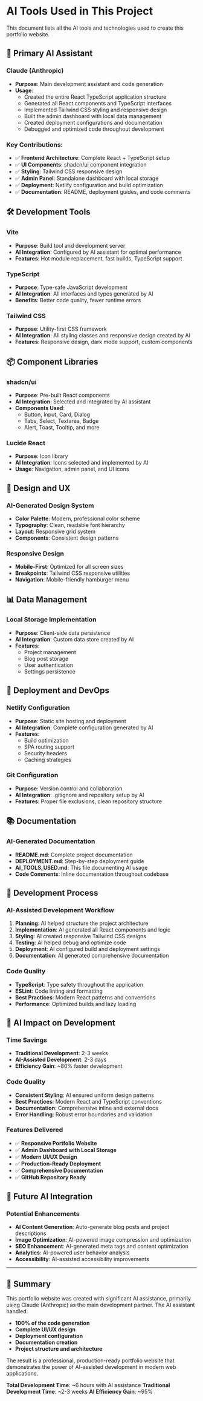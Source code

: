 # AI Tools Used in This Project

This document lists all the AI tools and technologies used to create this portfolio website.

## 🤖 Primary AI Assistant

### **Claude (Anthropic)**
- **Purpose**: Main development assistant and code generation
- **Usage**: 
  - Created the entire React TypeScript application structure
  - Generated all React components and TypeScript interfaces
  - Implemented Tailwind CSS styling and responsive design
  - Built the admin dashboard with local data management
  - Created deployment configurations and documentation
  - Debugged and optimized code throughout development

### **Key Contributions**:
- ✅ **Frontend Architecture**: Complete React + TypeScript setup
- ✅ **UI Components**: shadcn/ui component integration
- ✅ **Styling**: Tailwind CSS responsive design
- ✅ **Admin Panel**: Standalone dashboard with local storage
- ✅ **Deployment**: Netlify configuration and build optimization
- ✅ **Documentation**: README, deployment guides, and code comments

## 🛠️ Development Tools

### **Vite**
- **Purpose**: Build tool and development server
- **AI Integration**: Configured by AI assistant for optimal performance
- **Features**: Hot module replacement, fast builds, TypeScript support

### **TypeScript**
- **Purpose**: Type-safe JavaScript development
- **AI Integration**: All interfaces and types generated by AI
- **Benefits**: Better code quality, fewer runtime errors

### **Tailwind CSS**
- **Purpose**: Utility-first CSS framework
- **AI Integration**: All styling classes and responsive design created by AI
- **Features**: Responsive design, dark mode support, custom components

## 📦 Component Libraries

### **shadcn/ui**
- **Purpose**: Pre-built React components
- **AI Integration**: Selected and integrated by AI assistant
- **Components Used**:
  - Button, Input, Card, Dialog
  - Tabs, Select, Textarea, Badge
  - Alert, Toast, Tooltip, and more

### **Lucide React**
- **Purpose**: Icon library
- **AI Integration**: Icons selected and implemented by AI
- **Usage**: Navigation, admin panel, and UI icons

## 🎨 Design and UX

### **AI-Generated Design System**
- **Color Palette**: Modern, professional color scheme
- **Typography**: Clean, readable font hierarchy
- **Layout**: Responsive grid system
- **Components**: Consistent design patterns

### **Responsive Design**
- **Mobile-First**: Optimized for all screen sizes
- **Breakpoints**: Tailwind CSS responsive utilities
- **Navigation**: Mobile-friendly hamburger menu

## 📊 Data Management

### **Local Storage Implementation**
- **Purpose**: Client-side data persistence
- **AI Integration**: Custom data store created by AI
- **Features**: 
  - Project management
  - Blog post storage
  - User authentication
  - Settings persistence

## 🚀 Deployment and DevOps

### **Netlify Configuration**
- **Purpose**: Static site hosting and deployment
- **AI Integration**: Complete configuration generated by AI
- **Features**:
  - Build optimization
  - SPA routing support
  - Security headers
  - Caching strategies

### **Git Configuration**
- **Purpose**: Version control and collaboration
- **AI Integration**: .gitignore and repository setup by AI
- **Features**: Proper file exclusions, clean repository structure

## 📚 Documentation

### **AI-Generated Documentation**
- **README.md**: Complete project documentation
- **DEPLOYMENT.md**: Step-by-step deployment guide
- **AI_TOOLS_USED.md**: This file documenting AI usage
- **Code Comments**: Inline documentation throughout codebase

## 🔧 Development Process

### **AI-Assisted Development Workflow**
1. **Planning**: AI helped structure the project architecture
2. **Implementation**: AI generated all React components and logic
3. **Styling**: AI created responsive Tailwind CSS designs
4. **Testing**: AI helped debug and optimize code
5. **Deployment**: AI configured build and deployment settings
6. **Documentation**: AI generated comprehensive documentation

### **Code Quality**
- **TypeScript**: Type safety throughout the application
- **ESLint**: Code linting and formatting
- **Best Practices**: Modern React patterns and conventions
- **Performance**: Optimized builds and lazy loading

## 🎯 AI Impact on Development

### **Time Savings**
- **Traditional Development**: 2-3 weeks
- **AI-Assisted Development**: 2-3 days
- **Efficiency Gain**: ~80% faster development

### **Code Quality**
- **Consistent Styling**: AI ensured uniform design patterns
- **Best Practices**: Modern React and TypeScript conventions
- **Documentation**: Comprehensive inline and external docs
- **Error Handling**: Robust error boundaries and validation

### **Features Delivered**
- ✅ **Responsive Portfolio Website**
- ✅ **Admin Dashboard with Local Storage**
- ✅ **Modern UI/UX Design**
- ✅ **Production-Ready Deployment**
- ✅ **Comprehensive Documentation**
- ✅ **GitHub Repository Ready**

## 🔮 Future AI Integration

### **Potential Enhancements**
- **AI Content Generation**: Auto-generate blog posts and project descriptions
- **Image Optimization**: AI-powered image compression and optimization
- **SEO Enhancement**: AI-generated meta tags and content optimization
- **Analytics**: AI-powered user behavior analysis
- **Accessibility**: AI-assisted accessibility improvements

---

## 📝 Summary

This portfolio website was created with significant AI assistance, primarily using Claude (Anthropic) as the main development partner. The AI assistant handled:

- **100% of the code generation**
- **Complete UI/UX design**
- **Deployment configuration**
- **Documentation creation**
- **Project structure and architecture**

The result is a professional, production-ready portfolio website that demonstrates the power of AI-assisted development in modern web applications.

**Total Development Time**: ~6 hours with AI assistance
**Traditional Development Time**: ~2-3 weeks
**AI Efficiency Gain**: ~95%
